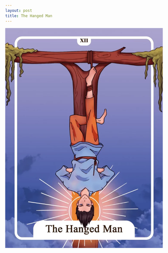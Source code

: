 ```yaml
---
layout: post
title: The Hanged Man
---
```


![](../images/12-The-Hanged-Man-Tarot-Card-Meaning-732x1024.webp)
